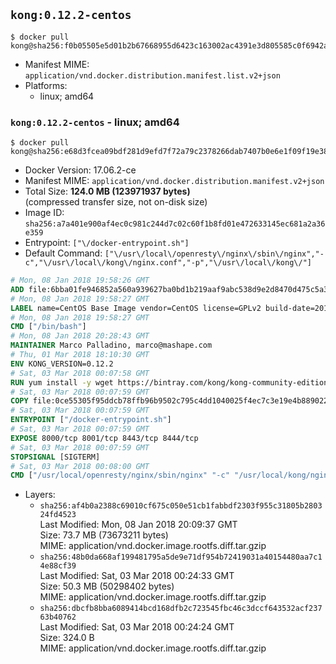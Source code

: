 ## `kong:0.12.2-centos`

```console
$ docker pull kong@sha256:f0b05505e5d01b2b67668955d6423c163002ac4391e3d805585c0f6942ac7e08
```

-	Manifest MIME: `application/vnd.docker.distribution.manifest.list.v2+json`
-	Platforms:
	-	linux; amd64

### `kong:0.12.2-centos` - linux; amd64

```console
$ docker pull kong@sha256:e68d3fcea09bdf281d9efd7f72a79c2378266dab7407b0e6e1f09f19e387802b
```

-	Docker Version: 17.06.2-ce
-	Manifest MIME: `application/vnd.docker.distribution.manifest.v2+json`
-	Total Size: **124.0 MB (123971937 bytes)**  
	(compressed transfer size, not on-disk size)
-	Image ID: `sha256:a7a401e900af4ec0c981c244d7c02c60f1b8fd01e472633145ec681a2a36e359`
-	Entrypoint: `["\/docker-entrypoint.sh"]`
-	Default Command: `["\/usr\/local\/openresty\/nginx\/sbin\/nginx","-c","\/usr\/local\/kong\/nginx.conf","-p","\/usr\/local\/kong\/"]`

```dockerfile
# Mon, 08 Jan 2018 19:58:26 GMT
ADD file:6bba01fe946852a560a939627ba0bd1b219aaf9abc538d9e2d8470d475c5a399 in / 
# Mon, 08 Jan 2018 19:58:27 GMT
LABEL name=CentOS Base Image vendor=CentOS license=GPLv2 build-date=20180107
# Mon, 08 Jan 2018 19:58:27 GMT
CMD ["/bin/bash"]
# Mon, 08 Jan 2018 20:28:43 GMT
MAINTAINER Marco Palladino, marco@mashape.com
# Thu, 01 Mar 2018 18:10:30 GMT
ENV KONG_VERSION=0.12.2
# Sat, 03 Mar 2018 00:07:58 GMT
RUN yum install -y wget https://bintray.com/kong/kong-community-edition-rpm/download_file?file_path=centos/7/kong-community-edition-$KONG_VERSION.el7.noarch.rpm &&     yum clean all
# Sat, 03 Mar 2018 00:07:59 GMT
COPY file:0ce55305f95ddcb78ffb96b9502c795c4dd1040025f4ec7c3e19e4b889022b90 in /docker-entrypoint.sh 
# Sat, 03 Mar 2018 00:07:59 GMT
ENTRYPOINT ["/docker-entrypoint.sh"]
# Sat, 03 Mar 2018 00:07:59 GMT
EXPOSE 8000/tcp 8001/tcp 8443/tcp 8444/tcp
# Sat, 03 Mar 2018 00:07:59 GMT
STOPSIGNAL [SIGTERM]
# Sat, 03 Mar 2018 00:08:00 GMT
CMD ["/usr/local/openresty/nginx/sbin/nginx" "-c" "/usr/local/kong/nginx.conf" "-p" "/usr/local/kong/"]
```

-	Layers:
	-	`sha256:af4b0a2388c69010cf675c050e51cb1fabbdf2303f955c31805b280324fd4523`  
		Last Modified: Mon, 08 Jan 2018 20:09:37 GMT  
		Size: 73.7 MB (73673211 bytes)  
		MIME: application/vnd.docker.image.rootfs.diff.tar.gzip
	-	`sha256:48b0da668af199481795a5de9e71df954b72419031a40154480aa7c14e88cf39`  
		Last Modified: Sat, 03 Mar 2018 00:24:33 GMT  
		Size: 50.3 MB (50298402 bytes)  
		MIME: application/vnd.docker.image.rootfs.diff.tar.gzip
	-	`sha256:dbcfb8bba6089414bcd168dfb2c723545fbc46c3dccf643532acf23763b40762`  
		Last Modified: Sat, 03 Mar 2018 00:24:24 GMT  
		Size: 324.0 B  
		MIME: application/vnd.docker.image.rootfs.diff.tar.gzip
